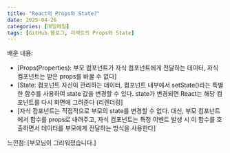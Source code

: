```yaml
---
title: "React의 Props와 State?"
date: 2025-04-26
categories: [매일메일]
tags: [GitHub 블로그, 리액트의 Props와 State]
---
```


배운 내용:

* [Props(Properties): 부모 컴포넌트가 자식 컴포넌트에게 전달하는 데이터, 자식 컴포넌트는 받은 props를 바꿀 수 없다]
* [State: 컴포넌트 자신이 관리하는 데이터, 컴포넌트 내부에서 setState()라는 특별한 함수를 사용하여 state 값을 변경할 수 있다. state가 변경되면 React는 해당 컴포넌트를 다시 화면에 그려준다 (리렌더링]
* [자식 컴포넌트는 직접적으로 부모의 state를 변경할 수 없다. 대신, 부모 컴포넌트에서 함수를 props로 내려주고, 자식 컴포넌트는 특정 이벤트 발생 시 이 함수를 호출하면서 데이터를 부모에게 전달하는 방식을 사용한다]

느낀점:
[부모님이 그리워졌습니다.]